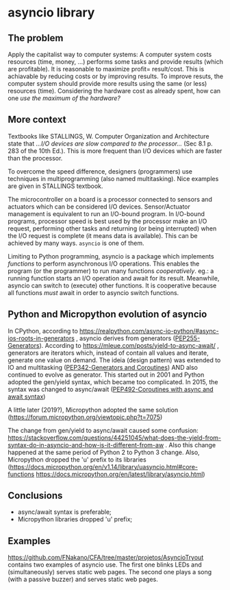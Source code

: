 # asyncio library

## The problem

Apply the capitalist way to computer systems: A computer system costs resources (time, money, ...) performs some tasks and provide results (which are profitable). It is reasonable to maximize profit= result/cost. This is achiavable by reducing costs or by improving results. To improve resuts, the computer system should provide more results using the same (or less) resources (time). Considering the hardware cost as already spent, how can one *use the maximum of the hardware?*

## More context

Textbooks like STALLINGS, W. Computer Organization and Architecture state that *...I/O devices are slow compared to the processor...*  (Sec 8.1 p. 283 of the 10th Ed.). This is more frequent than I/O devices which are faster than the processor.

To overcome the speed difference, designers (programmers) use techniques in multiprogramming (also named multitasking). Nice examples are given in STALLINGS textbook.

The microcontroller on a board is a processor connected to sensors and actuators which can be considered I/O devices. Sensor/Actuator management is equivalent to run an I/O-bound program. In I/O-bound programs, processor speed is best used by the processor make an I/O request, performing other tasks and returning (or being interrupted) when the I/O request is complete (it means data is available). This can be achieved by many ways. `asyncio` is one of them.

Limiting to Python programming, asyncio is a package which implements *functions* to perform asynchronous I/O operations. This enables the program (or the programmer) to run many functions *cooperatively*. eg.: a running function starts an I/O operation and await for its result. Meanwhile, asyncio can switch to (execute) other functions. It is cooperative because all functions *must* await in order to asyncio switch functions.

## Python and Micropython evolution of asyncio

In CPython, according to https://realpython.com/async-io-python/#async-ios-roots-in-generators , asyncio derives from generators ([PEP255-Generators](https://peps.python.org/pep-0255/)). According to https://mleue.com/posts/yield-to-async-await/ , generators are iterators which, instead of contain all values and iterate, generate one value on demand. The ideia (design pattern) was extended to IO and multitasking ([PEP342-Generators and Coroutines](https://peps.python.org/pep-0342/)) AND also continued to evolve as generator. This started out in 2001 and Python adopted the gen/yield syntax, which became too complicated. In 2015, the syntax was changed to async/await ([PEP492-Coroutines with async and await syntax](https://www.python.org/dev/peps/pep-0492/))

A little later (2019?), Micropython adopted the same solution (https://forum.micropython.org/viewtopic.php?t=7075)

The change from gen/yield to async/await caused some confusion: https://stackoverflow.com/questions/44251045/what-does-the-yield-from-syntax-do-in-asyncio-and-how-is-it-different-from-aw . Also this change happened at the same period of Python 2 to Python 3 change. Also, Micropython dropped the 'u' prefix to its libraries (https://docs.micropython.org/en/v1.14/library/uasyncio.html#core-functions https://docs.micropython.org/en/latest/library/asyncio.html)

## Conclusions

- async/await syntax is preferable;
- Micropython libraries dropped 'u' prefix;


## Examples

https://github.com/FNakano/CFA/tree/master/projetos/AsyncioTryout contains two examples of asyncio use. The first one blinks LEDs and (simultaneously) serves static web pages. The second one plays a song (with a passive buzzer) and serves static web pages.

